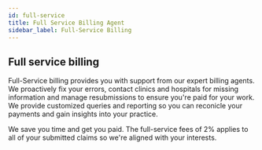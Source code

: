```yaml
---
id: full-service
title: Full Service Billing Agent
sidebar_label: Full-Service Billing
---
```



## Full service billing 

Full-Service billing provides you with support from our expert billing agents. We proactively fix your errors, contact clinics and hospitals for missing information and manage resubmissions to ensure you're paid for your work. We provide customized queries and reporting so you can reconicle your payments and gain insights into your practice.

We save you time and get you paid. The full-service fees of 2% applies to all of your submitted claims so we're aligned with your interests.



